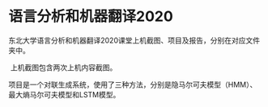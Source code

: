 # 语言分析和机器翻译2020

​	东北大学语言分析和机器翻译2020课堂上机截图、项目及报告，分别在对应文件夹中。

​	上机截图包含两次上机内容截图。

​	项目是一个对联生成系统，使用了三种方法，分别是隐马尔可夫模型（HMM）、最大熵马尔可夫模型和LSTM模型。



